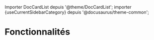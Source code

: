Importer DocCardList depuis '@theme/DocCardList'; importer {useCurrentSidebarCategory} depuis '@docusaurus/theme-common';

# Fonctionnalités

<DocCardList items={useCurrentSidebarCategory().items}/>
